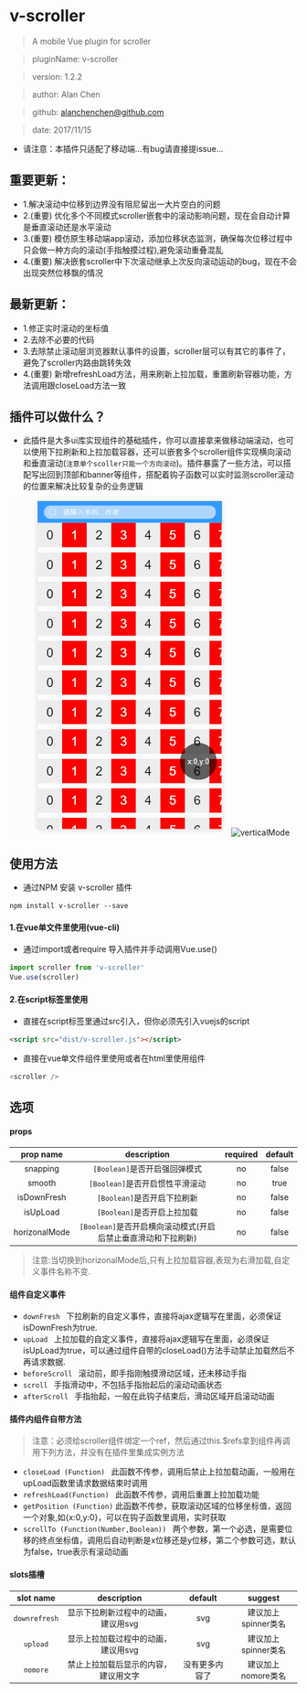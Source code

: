 # v-scroller
> A mobile Vue plugin for scroller

> pluginName:  v-scroller

> version: 1.2.2

> author:	Alan Chen

> github:	alanchenchen@github.com

> date:	2017/11/15
* 请注意：本插件只适配了移动端...有bug请直接提issue...

## 重要更新：
* 1.解决滚动中位移到边界没有阻尼留出一大片空白的问题
* 2.(重要) 优化多个不同模式scroller嵌套中的滚动影响问题，现在会自动计算是垂直滚动还是水平滚动
* 3.(重要) 模仿原生移动端app滚动，添加位移状态监测，确保每次位移过程中只会做一种方向的滚动(手指触摸过程),避免滚动重叠混乱
* 4.(重要) 解决嵌套scroller中下次滚动继承上次反向滚动运动的bug，现在不会出现突然位移飘的情况

## 最新更新：
* 1.修正实时滚动的坐标值
* 2.去除不必要的代码
* 3.去除禁止滚动层浏览器默认事件的设置，scroller层可以有其它的事件了，避免了scroller内路由跳转失效
* 4.(重要) 新增refreshLoad方法，用来刷新上拉加载，重置刷新容器功能，方法调用跟closeLoad方法一致

## 插件可以做什么？
* 此插件是大多ui库实现组件的基础插件，你可以直接拿来做移动端滚动，也可以使用下拉刷新和上拉加载容器，还可以嵌套多个scroller组件实现横向滚动和垂直滚动(`注意单个scoller只能一个方向滚动`)。插件暴露了一些方法，可以搭配写出回到顶部和banner等组件，搭配着钩子函数可以实时监测scroller滚动的位置来解决比较复杂的业务逻辑

![horizonalMode](/horizonalMode.gif)
![verticalMode](/verticalMode.gif)
## 使用方法
* 通过NPM 安装 v-scroller 插件
```node
npm install v-scroller --save
```
#### 1.在vue单文件里使用(vue-cli)
* 通过import或者require 导入插件并手动调用Vue.use()  
``` javascript 
import scroller from 'v-scroller'
Vue.use(scroller)
```
#### 2.在script标签里使用
* 直接在script标签里通过src引入，但你必须先引入vuejs的script  
``` html 
<script src="dist/v-scroller.js"></script>
```
* 直接在vue单文件组件里使用或者在html里使用组件
``` javascript 
<scroller />
```

## 选项
#### props

| prop name  |      description                         |required| default |
|:-----------:|:----------------------------------------:|:------:|:-------:|
| snapping    | `[Boolean]`是否开启强回弹模式          |   no   |  false  |
| smooth      | `[Boolean]`是否开启惯性平滑滚动       |   no   |  true   |
| isDownFresh | `[Boolean]`是否开启下拉刷新   |   no   |  false  |
| isUpLoad    | `[Boolean]`是否开启上拉加载      |   no   |  false  |
|horizonalMode| `[Boolean]`是否开启横向滚动模式(开启后禁止垂直滑动和下拉刷新)|   no   |  false  |

> 注意:当切换到horizonalMode后,只有上拉加载容器,表现为右滑加载,自定义事件名称不变.

#### 组件自定义事件
* `downFresh `   下拉刷新的自定义事件，直接将ajax逻辑写在里面，必须保证isDownFresh为true. 
* `upLoad `   上拉加载的自定义事件，直接将ajax逻辑写在里面，必须保证isUpLoad为true，可以通过组件自带的closeLoad()方法手动禁止加载然后不再请求数据. 
* `beforeScroll `  滚动前，即手指刚触摸滑动区域，还未移动手指
* `scroll `  手指滑动中，不包括手指抬起后的滚动动画状态
* `afterScroll `  手指抬起，一般在此钩子结束后，滑动区域开启滚动动画

#### 插件内组件自带方法
> 注意：必须给scroller组件绑定一个ref，然后通过this.$refs拿到组件再调用下列方法，并没有在插件里集成实例方法

* `closeLoad (Function) `  此函数不传参，调用后禁止上拉加载动画，一般用在upLoad函数里请求数据结束时调用
* `refreshLoad(Function) `  此函数不传参，调用后重置上拉加载功能
* `getPosition (Function)`  此函数不传参，获取滚动区域的位移坐标值，返回一个对象,如{x:0,y:0}，可以在钩子函数里调用，实时获取
* `scrollTo (Function(Number,Boolean)) `   两个参数，第一个必选，是需要位移的终点坐标值，调用后自动判断是x位移还是y位移，第二个参数可选，默认为false，true表示有滚动动画

#### slots插槽

| slot name    |      description                         | default     | suggest                 |
|:------------:|:----------------------------------------:|:-----------:|:-----------------------:|
| `downrefresh`| 显示下拉刷新过程中的动画，建议用svg       |   svg       |  建议加上spinner类名  |
| `upload`     | 显示上拉加载过程中的动画，建议用svg        |   svg       |  建议加上spinner类名  |
| `nomore`     | 禁止上拉加载后显示的内容，建议用文字    |没有更多内容了|  建议加上nomore类名  |
